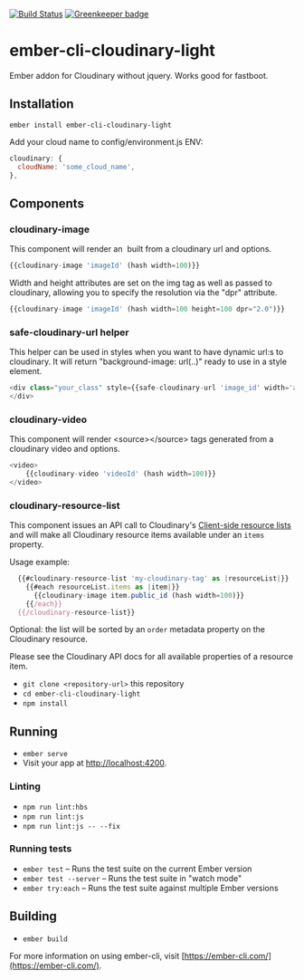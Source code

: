 [![Build Status](https://travis-ci.org/davidbilling/ember-cli-cloudinary-light.svg?branch=master)](https://travis-ci.org/davidbilling/ember-cli-cloudinary-light) [![Greenkeeper badge](https://badges.greenkeeper.io/davidbilling/ember-cli-cloudinary-light.svg)](https://greenkeeper.io/)

# ember-cli-cloudinary-light

Ember addon for Cloudinary without jquery. Works good for fastboot.

## Installation

```ember install ember-cli-cloudinary-light```

Add your cloud name to config/environment.js ENV:

```javascript
cloudinary: {
  cloudName: 'some_cloud_name',
},
```

## Components ##

### cloudinary-image ###

This component will render an <img> built from a cloudinary url and options.

```javascript
{{cloudinary-image 'imageId' (hash width=100)}}
```

Width and height attributes are set on the img tag as well as passed to cloudinary, allowing you to specify the resolution via the "dpr" attribute.

```javascript
{{cloudinary-image 'imageId' (hash width=100 height=100 dpr="2.0")}}
```

### safe-cloudinary-url helper ###

This helper can be used in styles when you want to have dynamic url:s to cloudinary. It will return "background-image: url(..)" ready to use in a style element.

```javascript
<div class="your_class" style={{safe-cloudinary-url 'image_id' width='auto' dpr='auto' }}>
</div>
```

### cloudinary-video ###

This component will render &lt;source&gt;&lt;/source&gt; tags generated from a cloudinary video and options.

```javascript
<video>
    {{cloudinary-video 'videoId' (hash width=100)}}
</video>
```

### cloudinary-resource-list ###

This component issues an API call to Cloudinary's [Client-side resource lists](http://cloudinary.com/documentation/image_transformations#client_side_resource_lists) and will make all Cloudinary resource items available under an `items` property.

Usage example:

```javascript
  {{#cloudinary-resource-list 'my-cloudinary-tag' as |resourceList|}}
    {{#each resourceList.items as |item|}}
      {{cloudinary-image item.public_id (hash width=100)}}
    {{/each}}
  {{/cloudinary-resource-list}}
```

Optional: the list will be sorted by an `order` metadata property on the Cloudinary resource.

Please see the Cloudinary API docs for all available properties of a resource item.

* `git clone <repository-url>` this repository
* `cd ember-cli-cloudinary-light`
* `npm install`

## Running

* `ember serve`
* Visit your app at [http://localhost:4200](http://localhost:4200).

### Linting

* `npm run lint:hbs`
* `npm run lint:js`
* `npm run lint:js -- --fix`

### Running tests

* `ember test` – Runs the test suite on the current Ember version
* `ember test --server` – Runs the test suite in "watch mode"
* `ember try:each` – Runs the test suite against multiple Ember versions

## Building

* `ember build`

For more information on using ember-cli, visit [https://ember-cli.com/](https://ember-cli.com/).

